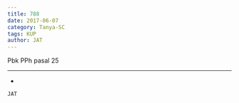 ```yaml
---
title: 788
date: 2017-06-07
category: Tanya-SC
tags: KUP
author: JAT
---
```


Pbk PPh pasal 25

---

-

`JAT`
